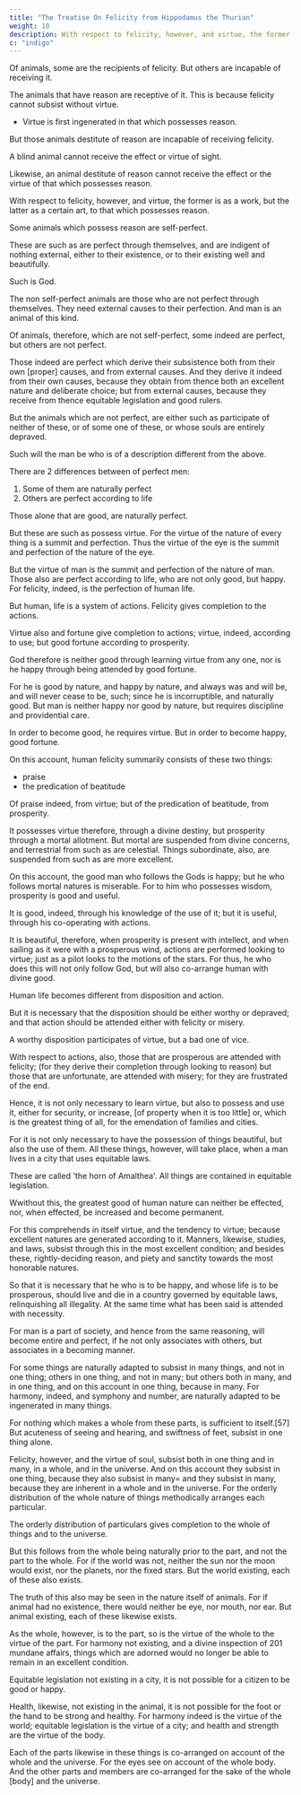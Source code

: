 ```yaml
---
title: "The Treatise On Felicity from Hippodamus the Thurian"
weight: 10
description: With respect to felicity, however, and virtue, the former is as a work, but the latter as a certain art, to that which possesses reason
c: "indigo"
---
```



Of animals, some are the recipients of felicity. But others are incapable of receiving it. 

The animals that have reason are receptive of it. This is because felicity cannot subsist without virtue. 
- Virtue is first ingenerated in that which possesses reason.

But those animals destitute of reason are incapable of receiving felicity. 

A blind animal cannot receive the effect or virtue of sight. 

Likewise, an animal destitute of reason cannot receive the effect or the virtue of that which possesses reason. 

With respect to felicity, however, and virtue, the former is as a work, but the latter as a certain art, to that which possesses reason.

Some animals which possess reason are self-perfect. 

These are such as are perfect through themselves, and are indigent of nothing external, either to their existence, or to their existing well and beautifully. 

Such is God. 

The non self-perfect animals are those who are not perfect through themselves. They need external causes to their perfection. And man is an animal of this kind. 

Of animals, therefore, which are not self-perfect, some indeed are perfect, but others are not perfect.

Those indeed are perfect which derive their subsistence both from their own [proper] causes, and from external causes. And they derive it indeed from their own causes, because they obtain from thence both an excellent nature and deliberate choice; but from external causes, because they receive from thence equitable legislation and good rulers. 

But the animals which are not perfect, are either such as participate of neither of these, or of some one of these, or whose souls are entirely depraved. 

Such will the man be who is of a description different from the above.

There are 2 differences between of perfect men:

1. Some of them are naturally perfect
2. Others are perfect according to life

Those alone that are good, are naturally perfect. 

But these are such as possess virtue. For the virtue of the nature of every thing is a summit and perfection. Thus the virtue of the eye is the summit and perfection of the nature of the eye. 

But the virtue of man is the summit and perfection of the nature of man. Those also are perfect according to life, who are not only good, but happy. For felicity, indeed, is the perfection of human life. 

But human, life is a system of actions. Felicity gives completion to the actions. 

Virtue also and fortune give completion to actions; virtue, indeed, according to use; but good fortune according to prosperity. 

God therefore is neither good through learning virtue from any one, nor is he happy through being attended by good fortune. 

For he is good by nature, and happy by nature, and always was and will be, and will never cease to be, such; since he is incorruptible, and naturally good. But man is neither happy nor good by nature, but requires discipline and providential care.

In order to become good, he requires virtue. But in order to become happy, good fortune. 

On this account, human felicity summarily consists of these two things:
- praise
- the predication of beatitude

Of praise indeed, from virtue; but of the predication of beatitude, from prosperity. 

It possesses virtue therefore, through a divine destiny, but prosperity through a mortal allotment. But mortal are suspended from divine concerns, and terrestrial from such as are celestial. Things subordinate, also, are suspended from such as are more excellent. 

On this account, the good man who follows the Gods is happy; but he who follows mortal natures is miserable. For to him who possesses wisdom, prosperity is good and useful. 

It is good, indeed, through his knowledge of the use of it; but it is useful, through his co-operating with actions. 

It is beautiful, therefore, when prosperity is present with intellect, and when sailing as it were with a prosperous wind, actions are performed looking to virtue; just as a pilot looks to the motions of the stars. For thus, he who does this will not only follow God, but will also co-arrange human with divine good.

Human life becomes different from disposition and action. 

But it is necessary that the disposition should be either worthy or depraved; and that action should be attended either with felicity or misery. 

A worthy disposition participates of virtue, but a bad one of vice. 

With respect to actions, also, those that are prosperous are attended with felicity; (for they derive their completion through looking to reason) but those that are unfortunate, are attended with misery; for they are frustrated of the end. 

Hence, it is not only necessary to learn virtue, but also to possess and use it, either for security, or increase, [of property when it is too little] or, which is the greatest thing of all, for the emendation of families and cities. 

For it is not only necessary to have the possession of things beautiful, but also the use of them. All these things, however, will take place, when a man lives in a city that uses equitable laws. 

These are called 'the horn of Amalthea'. All things are contained in equitable legislation. 

Wwithout this, the greatest good of human nature can neither be effected, nor, when effected, be increased and become permanent. 

For this comprehends in itself virtue, and the tendency to virtue; because excellent natures are generated according to it. Manners, likewise, studies, and laws, subsist through this in the most excellent condition; and besides these, rightly-deciding reason, and piety and sanctity towards the most honorable natures. 

So that it is necessary that he who is to be happy, and whose life is to be prosperous, should live and die in a country governed by equitable laws, relinquishing all illegality. At the same time what has been said is attended with necessity. 

For man is a part of society, and hence from the same reasoning, will become entire and perfect, if he not only associates with others, but associates in a becoming manner. 

For some things are naturally adapted to subsist in many things, and not in one thing; others in one thing, and not in many; but others both in many, and in one thing, and on this account in one thing, because in many. For harmony, indeed, and symphony and number, are naturally adapted to be ingenerated in many things.

For nothing which makes a whole from these parts, is sufficient to itself.[57] But acuteness of seeing and hearing, and swiftness of feet, subsist in one thing alone. 

Felicity, however, and the virtue of soul, subsist both in one thing and in many, in a whole, and in the universe. And on this account they subsist in one thing, because they also subsist in many= and they subsist in many, because they are inherent in a whole and in the universe. For the orderly distribution of the whole nature of things methodically arranges each particular.

The orderly distribution of particulars gives completion to the whole of things and to the universe. 

But this follows from the whole being naturally prior to the part, and not the part to the whole. For if the world was not, neither the sun nor the moon would exist, nor the planets, nor the fixed stars. But the world existing, each of these also exists.

The truth of this also may be seen in the nature itself of animals. For if animal had no existence, there would neither be eye, nor mouth, nor ear. But animal existing, each of these likewise exists. 

As the whole, however, is to the part, so is the virtue of the whole to the virtue of the part. For harmony not existing, and a divine inspection of 201 mundane affairs, things which are adorned would no longer be able to remain in an excellent condition. 

Equitable legislation not existing in a city, it is not possible for a citizen to be good or happy. 

Health, likewise, not existing in the animal, it is not possible for the foot or the hand to be strong and healthy. For harmony indeed is the virtue of the world; equitable legislation is the virtue of a city; and health and strength are the virtue of the body. 

Each of the parts likewise in these things is co-arranged on account of the whole and the universe. For the eyes see on account of the whole body. And the other parts and members are co-arranged for the sake of the whole [body] and the universe.
